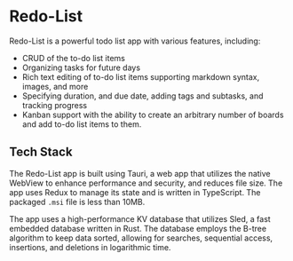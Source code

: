 # Redo-List

Redo-List is a powerful todo list app with various features, including:
- CRUD of the to-do list items
- Organizing tasks for future days
- Rich text editing of to-do list items supporting markdown syntax, images, and more
- Specifying duration, and due date, adding tags and subtasks, and tracking progress
- Kanban support with the ability to create an arbitrary number of boards and
  add to-do list items to them.

## Tech Stack

The Redo-List app is built using Tauri, a web app that utilizes the native
WebView to enhance performance and security, and reduces file size. The app uses
Redux to manage its state and is written in TypeScript. The packaged `.msi` file
is less than 10MB.

The app uses a high-performance KV database that utilizes Sled, a fast embedded
database written in Rust. The database employs the B-tree algorithm to keep data
sorted, allowing for searches, sequential access, insertions, and deletions in
logarithmic time.
